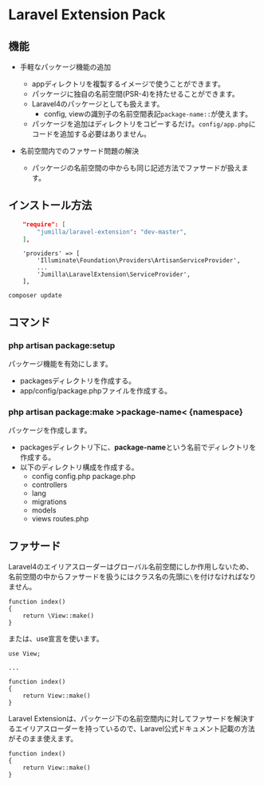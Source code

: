 
# Laravel Extension Pack

## 機能

* 手軽なパッケージ機能の追加
	* appディレクトリを複製するイメージで使うことができます。
	* パッケージに独自の名前空間(PSR-4)を持たせることができます。
	* Laravel4のパッケージとしても扱えます。
		* config, viewの識別子の名前空間表記`package-name::`が使えます。
	* パッケージを追加はディレクトリをコピーするだけ。`config/app.php`にコードを追加する必要はありません。

* 名前空間内でのファサード問題の解決
	* パッケージの名前空間の中からも同じ記述方法でファサードが扱えます。

## インストール方法

``` composer.json
	"require": [
		"jumilla/laravel-extension": "dev-master",
	],
```

``` app/config/app.config
	'providers' => [
		'Illuminate\Foundation\Providers\ArtisanServiceProvider',
		...
		'Jumilla\LaravelExtension\ServiceProvider',
	],
```

```
composer update
```

## コマンド

### php artisan package:setup
パッケージ機能を有効にします。
* packagesディレクトリを作成する。
* app/config/package.phpファイルを作成する。

### php artisan package:make &gt;package-name&lt; {namespace}
パッケージを作成します。
* packagesディレクトリ下に、**package-name**という名前でディレクトリを作成する。
* 以下のディレクトリ構成を作成する。
	* config
		config.php
		package.php
	* controllers
	* lang
	* migrations
	* models
	* views
	routes.php

## ファサード
Laravel4のエイリアスローダーはグローバル名前空間にしか作用しないため、名前空間の中からファサードを扱うにはクラス名の先頭に`\`を付けなければなりません。

```
function index()
{
	return \View::make()
}
```

または、use宣言を使います。

```
use View;

...

function index()
{
	return View::make()
}
```

Laravel Extensionは、パッケージ下の名前空間内に対してファサードを解決するエイリアスローダーを持っているので、Laravel公式ドキュメント記載の方法がそのまま使えます。

```
function index()
{
	return View::make()
}
```
